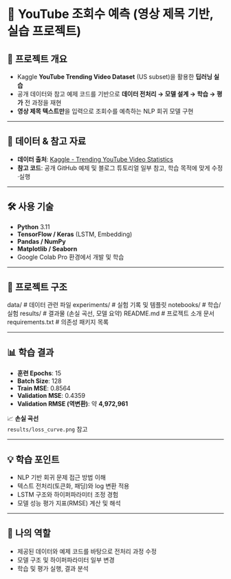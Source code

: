 # 🎯 YouTube 조회수 예측 (영상 제목 기반, 실습 프로젝트)

## 📌 프로젝트 개요

- Kaggle **YouTube Trending Video Dataset** (US subset)을 활용한 **딥러닝 실습**
- 공개 데이터와 참고 예제 코드를 기반으로 **데이터 전처리 → 모델 설계 → 학습 → 평가** 전 과정을 재현
- **영상 제목 텍스트만**을 입력으로 조회수를 예측하는 NLP 회귀 모델 구현

---

## 📂 데이터 & 참고 자료

- **데이터 출처**: [Kaggle - Trending YouTube Video Statistics](https://www.kaggle.com/datasets/datasnaek/youtube-new)
- **참고 코드**: 공개 GitHub 예제 및 블로그 튜토리얼 일부 참고, 학습 목적에 맞게 수정·실행

---

## 🛠 사용 기술

- **Python** 3.11
- **TensorFlow / Keras** (LSTM, Embedding)
- **Pandas / NumPy**
- **Matplotlib / Seaborn**
- Google Colab Pro 환경에서 개발 및 학습

---

## 📂 프로젝트 구조

data/ # 데이터 관련 파일
experiments/ # 실험 기록 및 템플릿
notebooks/ # 학습/실험
results/ # 결과물 (손실 곡선, 모델 요약)
README.md # 프로젝트 소개 문서
requirements.txt # 의존성 패키지 목록

---

## 📊 학습 결과

- **훈련 Epochs**: 15
- **Batch Size**: 128
- **Train MSE**: 0.8564
- **Validation MSE**: 0.4359
- **Validation RMSE (역변환)**: 약 **4,972,961**

📈 **손실 곡선**  
`results/loss_curve.png` 참고

---

## 💡 학습 포인트

- NLP 기반 회귀 문제 접근 방법 이해
- 텍스트 전처리(토큰화, 패딩)와 log 변환 적용
- LSTM 구조와 하이퍼파라미터 조정 경험
- 모델 성능 평가 지표(RMSE) 계산 및 해석

---

## 🧩 나의 역할

- 제공된 데이터와 예제 코드를 바탕으로 전처리 과정 수정
- 모델 구조 및 하이퍼파라미터 일부 변경
- 학습 및 평가 실행, 결과 분석
